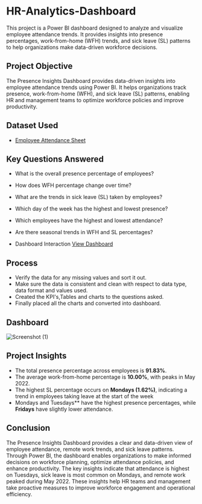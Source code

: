 # HR-Analytics-Dashboard
This project is a Power BI dashboard designed to analyze and visualize employee attendance trends. It provides insights into presence percentages, work-from-home (WFH) trends, and sick leave (SL) patterns to help organizations make data-driven workforce decisions.

## Project Objective
The Presence Insights Dashboard provides data-driven insights into employee attendance trends using Power BI. It helps organizations track presence, work-from-home (WFH), and sick leave (SL) patterns, enabling HR and management teams to optimize workforce policies and improve productivity.

## Dataset Used
- <a href="https://github.com/harshithanarla/HR-Analytics-Dashboard/blob/main/Attendance%20Sheet%202022-2023_Masked.xlsx">Employee Attendance Sheet</a>

## Key Questions Answered  

- What is the overall presence percentage of employees?
- How does WFH percentage change over time?  
- What are the trends in sick leave (SL) taken by employees? 
- Which day of the week has the highest and lowest presence?  
- Which employees have the highest and lowest attendance?
- Are there seasonal trends in WFH and SL percentages?

- Dashboard Interaction <a href="https://github.com/harshithanarla/HR-Analytics-Dashboard/blob/main/HR%20Analytics%20Atliq(Data).pbix">View Dashboard</a>

## Process
- Verify the data for any missing values and sort it out.
- Make sure the data is consistent and clean with respect to data type, data format and values used.
- Created the KPI's,Tables and charts to the questions asked.
- Finally placed all the charts and converted into dashboard.

## Dashboard
![Screenshot (1)](https://github.com/user-attachments/assets/701cbd3a-e1b0-42b4-a312-c150584c56e4)

## Project Insights
- The total presence percentage across employees is **91.83%**.
- The average work-from-home percentage is **10.00%**, with peaks in May 2022.
- The highest SL percentage occurs on **Mondays (1.62%)**, indicating a trend in employees taking leave at the start of the week
- Mondays and Tuesdays** have the highest presence percentages, while **Fridays** have slightly lower attendance.

## Conclusion
The Presence Insights Dashboard provides a clear and data-driven view of employee attendance, remote work trends, and sick leave patterns. Through Power BI, the dashboard enables organizations to make informed decisions on workforce planning, optimize attendance policies, and enhance productivity. The key insights indicate that attendance is highest on Tuesdays, sick leave is most common on Mondays, and remote work peaked during May 2022. These insights help HR teams and management take proactive measures to improve workforce engagement and operational efficiency.

